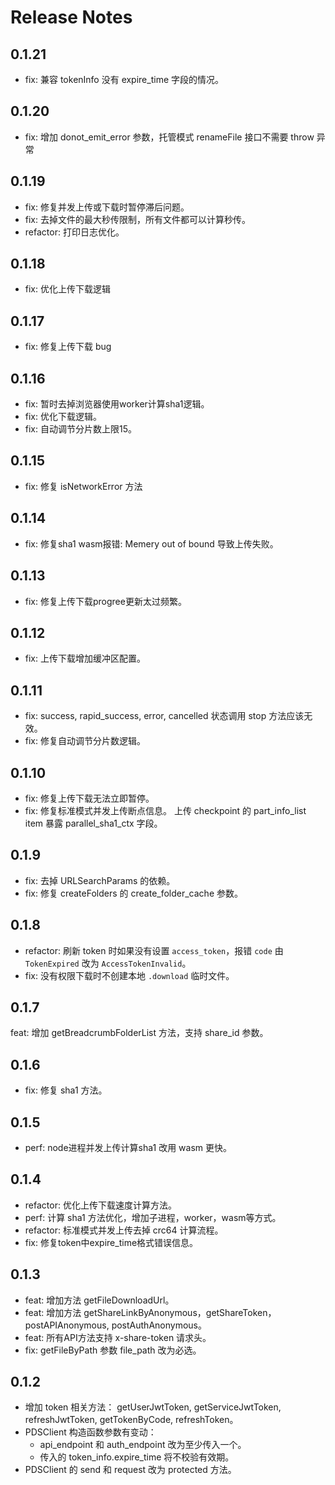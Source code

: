 # Release Notes

## 0.1.21

* fix: 兼容 tokenInfo 没有 expire_time 字段的情况。

## 0.1.20

* fix: 增加 donot_emit_error 参数，托管模式 renameFile 接口不需要 throw 异常

## 0.1.19

* fix: 修复并发上传或下载时暂停滞后问题。
* fix: 去掉文件的最大秒传限制，所有文件都可以计算秒传。
* refactor: 打印日志优化。

## 0.1.18

* fix: 优化上传下载逻辑

## 0.1.17

* fix: 修复上传下载 bug

## 0.1.16

* fix: 暂时去掉浏览器使用worker计算sha1逻辑。
* fix: 优化下载逻辑。
* fix: 自动调节分片数上限15。

## 0.1.15

* fix: 修复 isNetworkError 方法

## 0.1.14

* fix: 修复sha1 wasm报错: Memery out of bound 导致上传失败。

## 0.1.13

* fix: 修复上传下载progree更新太过频繁。

## 0.1.12

* fix: 上传下载增加缓冲区配置。

## 0.1.11

* fix: success, rapid_success, error, cancelled 状态调用 stop 方法应该无效。
* fix: 修复自动调节分片数逻辑。

## 0.1.10

* fix: 修复上传下载无法立即暂停。
* fix: 修复标准模式并发上传断点信息。 上传 checkpoint 的 part_info_list item 暴露 parallel_sha1_ctx 字段。

## 0.1.9

* fix: 去掉 URLSearchParams 的依赖。
* fix: 修复 createFolders 的 create_folder_cache 参数。

## 0.1.8

* refactor: 刷新 token 时如果没有设置 `access_token`，报错 `code` 由 `TokenExpired` 改为 `AccessTokenInvalid`。
* fix: 没有权限下载时不创建本地 `.download` 临时文件。

## 0.1.7

feat: 增加 getBreadcrumbFolderList 方法，支持 share_id 参数。

## 0.1.6

* fix: 修复 sha1 方法。

## 0.1.5

* perf: node进程并发上传计算sha1 改用 wasm 更快。

## 0.1.4

* refactor: 优化上传下载速度计算方法。
* perf: 计算 sha1 方法优化，增加子进程，worker，wasm等方式。
* refactor: 标准模式并发上传去掉 crc64 计算流程。
* fix: 修复token中expire_time格式错误信息。

## 0.1.3

* feat: 增加方法 getFileDownloadUrl。
* feat: 增加方法 getShareLinkByAnonymous，getShareToken，postAPIAnonymous, postAuthAnonymous。
* feat: 所有API方法支持 x-share-token 请求头。
* fix: getFileByPath 参数 file_path 改为必选。

## 0.1.2

* 增加 token 相关方法： getUserJwtToken, getServiceJwtToken, refreshJwtToken, getTokenByCode, refreshToken。
* PDSClient 构造函数参数有变动：
  * api_endpoint 和 auth_endpoint 改为至少传入一个。
  * 传入的 token_info.expire_time 将不校验有效期。
* PDSClient 的 send 和 request 改为 protected 方法。

